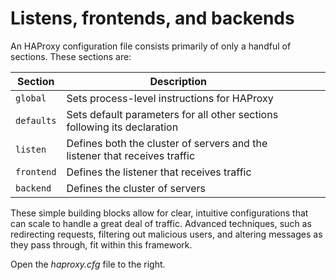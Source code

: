 # Listens, frontends, and backends

An HAProxy configuration file consists primarily of only a handful of sections. These sections are:

| Section  | Description                                                                 |   |   |   |
|----------|-----------------------------------------------------------------------------|---|---|---|
| `global`   | Sets process-level instructions for HAProxy                                 |   |   |   |
| `defaults` | Sets default parameters for all other sections following its declaration    |   |   |   |
| `listen`   |  Defines both the cluster of servers and the listener that receives traffic |   |   |   |
| `frontend` | Defines the listener that receives traffic                                  |   |   |   |
| `backend`  | Defines the cluster of servers                                              |   |   |   |

These simple building blocks allow for clear, intuitive configurations that can scale to handle a great deal of traffic. Advanced techniques, such as redirecting requests, filtering out malicious users, and altering messages as they pass through, fit within this framework.

Open the *haproxy.cfg* file to the right.
